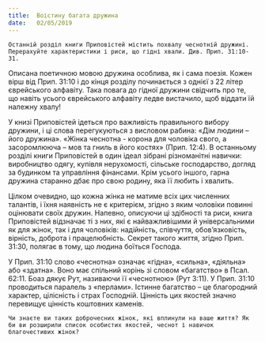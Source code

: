```yaml
---
title:  Воістину багата дружина
date:   02/05/2019
---
```


`Останній розділ книги Приповістей містить похвалу чеснотній дружині. Перерахуйте характеристики і риси, що гідні хвали. Див. Прип. 31:10-31.`

Описана поетичною мовою дружина особлива, як і сама поезія. Кожен вірш від Прип. 31:10 і до кінця розділу починається з однієї з 22 літер єврейського алфавіту. Така повага до гідної дружини свідчить про те, що навіть усього єврейського алфавіту ледве вистачило, щоб віддати їй належну хвалу!

У книзі Приповістей ідеться про важливість правильного вибору дружини, і ці слова перегукуються з висловом рабина: «Дім людини – його дружина». «Жінка чеснотна - корона для чоловіка свого, а засоромлююча – мов та гниль в його костях» (Прип. 12:4). В останньому розділі книги Приповістей в один ідеал зібрані різноманітні навички: виробництво одягу, купівля нерухомості, сільське господарство, догляд за будинком та управління фінансами. Крім усього іншого, гарна дружина старанно дбає про свою родину, яка її любить і хвалить.

Цілком очевидно, що кожна жінка не матиме всіх цих численних талантів, і їхня наявність не є критерієм, згідно з яким чоловіки повинні оцінювати своїх дружин. Напевно, описуючи ці здібності та риси, книга Приповістей відзначає ті з них, які є найважливішими й універсальними як для жінок, так і для чоловіків: надійність, співчуття, обов’язковість, вірність, доброта і працелюбність. Секрет такого життя, згідно Прип. 31:30, полягає в тому, що людина боїться Господа.

У Прип. 31:10 слово «чеснотна» означає «гідна», «сильна», «діяльна» або «здатна». Воно має спільний корінь зі словом «багатство» в Псал. 62:11. Боаз дякує Рут, називаючи її «чеснотною» (Рут 3:11). У Прип. 31:10 проводиться паралель з «перлами». Істинне багатство – це благородний характер, цілісність і страх Господній. Цінність цих якостей значно перевищує цінність коштовних каменів.

`Чи знаєте ви таких доброчесних жінок, які вплинули на ваше життя? Як би ви розширили список особистих якостей, чеснот і навичок благочестивих жінок?`